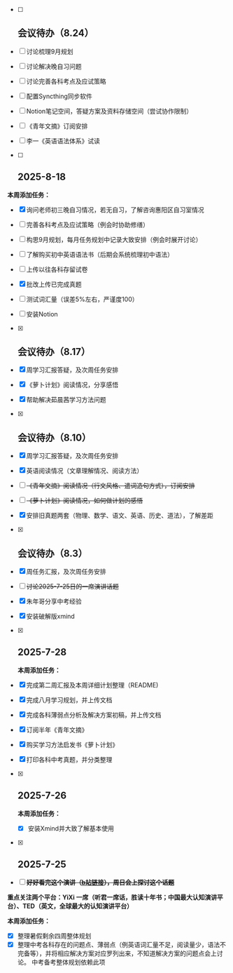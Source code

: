 - [ ] ## 会议待办（8.24）

- [ ] 讨论梳理9月规划

- [ ] 讨论解决晚自习问题

- [ ] 讨论完善各科考点及应试策略

- [ ] 配置Syncthing同步软件

- [ ] Notion笔记空间，答疑方案及资料存储空间（尝试协作限制）

- [ ] 《青年文摘》订阅安排

- [ ] 李一《英语语法体系》试读



- [ ] ## 2025-8-18

**本周添加任务：**

- [x] 询问老师初三晚自习情况，若无自习，了解咨询惠阳区自习室情况
- [ ] 完善各科考点及应试策略（例会时协助修缮）
- [ ] 构思9月规划，每月任务规划中记录大致安排（例会时展开讨论）
- [ ] 了解购买初中英语语法书（后期会系统梳理初中语法）
- [ ] 上传以往各科存留试卷
- [x] 批改上传已完成真题
- [ ] 测试词汇量（误差5%左右，严谨度100）
- [ ] 安装Notion



- [x] ## 会议待办（8.17）

- [x] 周学习汇报答疑，及次周任务安排

- [x] 《萝卜计划》阅读情况，分享感悟

- [x] 帮助解决茹晨茜学习方法问题



- [x] ## 会议待办（8.10）

- [x] 周学习汇报答疑，及次周任务安排

- [x] 英语阅读情况（文章理解情况、阅读方法）

- [ ] ~~《青年文摘》阅读情况（行文风格、遣词造句方式），订阅安排~~

- [ ] ~~《萝卜计划》阅读情况，如何做计划的感悟~~

- [x] 安排旧真题两套（物理、数学、语文、英语、历史、道法），了解差距

  

- [x] ## 会议待办（8.3）

- [x] 周任务汇报，及次周任务安排

- [ ] ~~讨论2025-7-25日的一席演讲话题~~

- [x] 朱年哥分享中考经验

- [x] 安装破解版xmind

  

- [x] ## 2025-7-28

  **本周添加任务：**

- [x] 完成第二周汇报及本周详细计划整理（README)

- [x] 完成八月学习规划，并上传文档

- [x] 完成各科薄弱点分析及解决方案初稿，并上传文档

- [x] 订阅半年《青年文摘》

- [x] 购买学习方法启发书《萝卜计划》

- [x] 打印各科中考真题，并分类整理



- [x] ## 2025-7-26

  **本周添加任务：**

  - [x] 安装Xmind并大致了解基本使用

  

- [x] ## 2025-7-25

- [ ] ~~**好好看完这个演讲（[b站链接]( https://www.bilibili.com/video/BV1rFuGz5EqT/?share_source=copy_web&vd_source=8a6100bdb0a5150174710aa5fda549b1)），周日会上探讨这个话题**~~

**重点关注两个平台：YiXi 一席（听君一席话，胜读十年书；中国最大认知演讲平台）、TED（英文，全球最大的认知演讲平台）**

**本周添加任务：**

- [x] 整理暑假剩余四周整体规划
- [x] 整理中考各科存在的问题点、薄弱点（例英语词汇量不足，阅读量少，语法不完备等），并将相应解决方案对应罗列出来，不知道解决方案的问题点会上讨论。 中考备考整体规划依赖此项
